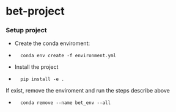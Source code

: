# bet-project
### Setup project
- Create the conda enviroment: 

-       conda env create -f environment.yml

- Install the project 

-       pip install -e .
If exist, remove the enviroment and run the steps describe above
-       conda remove --name bet_env --all